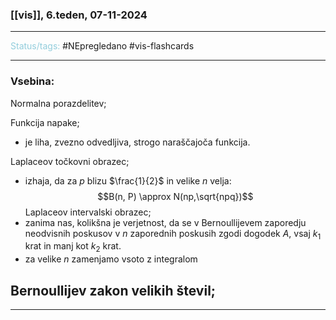 ### [[vis]], 6.teden, 07-11-2024
---

<font color="#92cddc">Status/tags:</font> #NEpregledano #vis-flashcards 

---

### Vsebina:

Normalna porazdelitev;

Funkcija napake; 
- je liha, zvezno odvedljiva, strogo naraščajoča funkcija.

Laplaceov točkovni obrazec; 
- izhaja, da za $p$ blizu $\frac{1}{2}$ in velike $n$ velja: $$B(n, P) \approx N(np,\sqrt{npq})$$
Laplaceov intervalski obrazec;
- zanima nas, kolikšna je verjetnost, da se v Bernoullijevem zaporedju neodvisnih poskusov v $n$ zaporednih poskusih zgodi dogodek $A$, vsaj $k_1$ krat in manj kot $k_2$ krat. 
- za velike $n$ zamenjamo vsoto z integralom

Bernoullijev zakon velikih števil;
- 

---
